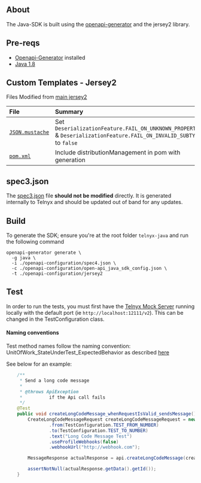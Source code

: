 ## About

The Java-SDK is built using the [openapi-generator](https://github.com/OpenAPITools/openapi-generator) and the jersey2 library.

## Pre-reqs

* [Openapi-Generator](https://github.com/OpenAPITools/openapi-generator#1---installation) installed
* [Java 1.8](https://openjdk.java.net/install/)

## Custom Templates - Jersey2

Files Modified from [main jersey2](https://github.com/OpenAPITools/openapi-generator/tree/master/modules/openapi-generator/src/main/resources/Java/libraries/jersey2)

| File                                                         | Summary                                                                                                               |
|:-------------------------------------------------------------|:----------------------------------------------------------------------------------------------------------------------|
| [`JSON.mustache`](./jersey2/libraries/jersey2/JSON.mustache) | Set `DeserializationFeature.FAIL_ON_UNKNOWN_PROPERTIES` & `DeserializationFeature.FAIL_ON_INVALID_SUBTYPE` to `false` |
| [`pom.xml`](./jersey2/libraries/jersey2/pom.mustache)        | Include distributionManagement in pom with generation                                                                 |

## spec3.json

The [spec3.json](./spec3.json) file **should not be modified** directly. It is generated internally to Telnyx and should be updated out of band for any updates.

## Build

To generate the SDK; ensure you're at the root folder `telnyx-java` and run the following command

```
openapi-generator generate \
  -g java \
  -i ./openapi-configuration/spec4.json \
  -c ./openapi-configuration/open-api_java_sdk_config.json \
  -t ./openapi-configuration/jersey2
```

## Test

In order to run the tests, you must first have the [Telnyx Mock Server](https://github.com/team-telnyx/telnyx-mock) 
running locally with the default port (ie `http://localhost:12111/v2`). This can be changed in the TestConfiguration class.

#### Naming conventions

Test method names follow the naming convention: UnitOfWork_StateUnderTest_ExpectedBehavior 
as described [here](https://osherove.com/blog/2005/4/3/naming-standards-for-unit-tests.html)

See below for an example:

```java
    /**
     * Send a long code message
     *
     * @throws ApiException
     *          if the Api call fails
     */
    @Test
    public void createLongCodeMessage_whenRequestIsValid_sendsMessage() throws ApiException {
        CreateLongCodeMessageRequest createLongCodeMessageRequest = new CreateLongCodeMessageRequest()
                .from(TestConfiguration.TEST_FROM_NUMBER)
                .to(TestConfiguration.TEST_TO_NUMBER)
                .text("Long Code Message Test")
                .useProfileWebhooks(false)
                .webhookUrl("http://webhook.com");

        MessageResponse actualResponse = api.createLongCodeMessage(createLongCodeMessageRequest);

        assertNotNull(actualResponse.getData().getId());
    }
```